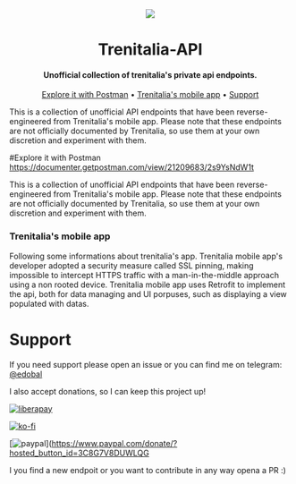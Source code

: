 <div align="center">
  <img src="https://github.com/Bbalduzz/Trenitalia-API/assets/81587335/f3eb8b46-7717-43bf-9942-eb837c19c942">
</div>
<h1 align="center">
  Trenitalia-API
</h1>

<h4 align="center">Unofficial collection of trenitalia's private api endpoints.</h4>

<p align="center">
  <a href="#Explore it with Postman">Explore it with Postman</a> •
  <a href="#dependencies">Trenitalia's mobile app</a> •
  <a href="#how-to-use">Support</a>
</p>

This is a collection of unofficial API endpoints that have been reverse-engineered from Trenitalia's mobile app. Please note that these endpoints are not officially documented by Trenitalia, so use them at your own discretion and experiment with them.

#Explore it with Postman
https://documenter.getpostman.com/view/21209683/2s9YsNdW1t

This is a collection of unofficial API endpoints that have been reverse-engineered from Trenitalia's mobile app. Please note that these endpoints are not officially documented by Trenitalia, so use them at your own discretion and experiment with them.

### Trenitalia's mobile app
Following some informations about trenitalia's app.
Trenitalia mobile app's developer adopted a security measure called SSL pinning, making impossible to intercept HTTPS traffic with a man-in-the-middle approach using a non rooted device.
Trenitalia mobile app uses Retrofit to implement the api, both for data managing and UI porpuses, such as displaying a view populated with datas.

# Support
If you need support please open an issue or you can find me on telegram: [@edobal](https://t.me/edobal)

I also accept donations, so I can keep this project up!

[![liberapay](https://liberapay.com/assets/widgets/donate.svg)](https://liberapay.com/balduzz/donate)

[![ko-fi](https://ko-fi.com/img/githubbutton_sm.svg)](https://ko-fi.com/C0C8T2OJ6)

[![paypal](https://www.paypalobjects.com/en_US/i/btn/btn_donateCC_LG.gif)](https://www.paypal.com/donate/?hosted_button_id=3C8G7V8DUWLQG

I you find a new endpoit or you want to contribute in any way opena a PR :)
